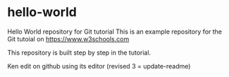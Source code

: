 # hello-world
Hello World repository for Git tutorial
This is an example repository for the Git tutoial on https://www.w3schools.com

This repository is built step by step in the tutorial.

Ken edit on github using its editor (revised 3 = update-readme)
